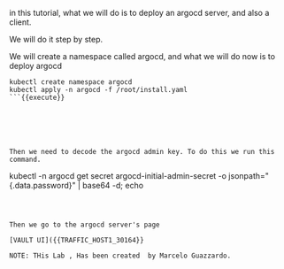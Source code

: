 in this tutorial, what we will do is to deploy an argocd server, and also a client.

We will do it step by step.

We will create a namespace called argocd, and what we will do now is to deploy argocd

```
kubectl create namespace argocd
kubectl apply -n argocd -f /root/install.yaml
```{{execute}}






Then we need to decode the argocd admin key. To do this we run this command.

```
kubectl -n argocd get secret argocd-initial-admin-secret -o jsonpath="{.data.password}" | base64 -d; echo
```{{execute}}



Then we go to the argocd server's page

[VAULT UI]({{TRAFFIC_HOST1_30164}}

NOTE: THis Lab , Has been created  by Marcelo Guazzardo.
